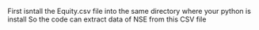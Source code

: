 First isntall the Equity.csv file into the same directory where your python is install
So the code can extract data of NSE from this CSV file
